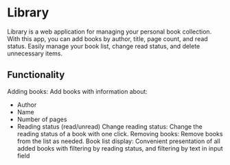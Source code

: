 # Library

Library is a web application for managing your personal book collection. With this app, you can add books by author, title, page count, and read status. Easily manage your book list, change read status, and delete unnecessary items.

## Functionality
Adding books: Add books with information about:
- Author
- Name
- Number of pages
- Reading status (read/unread)
Change reading status: Change the reading status of a book with one click.
Removing books: Remove books from the list as needed.
Book list display: Convenient presentation of all added books with filtering by reading status, and filtering by text in input field
